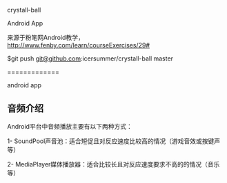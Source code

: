 crystall-ball

Android App

来源于粉笔网Android教学，http://www.fenby.com/learn/courseExercises/29#

$git push git@github.com:icersummer/crystall-ball master

=============

android app

音频介绍
--------
Android平台中音频播放主要有以下两种方式：

1- SoundPool声音池：适合短促且对反应速度比较高的情况（游戏音效或按键声等）

2- MediaPlayer媒体播放器：适合比较长且对反应速度要求不高的的情况（音乐等）
